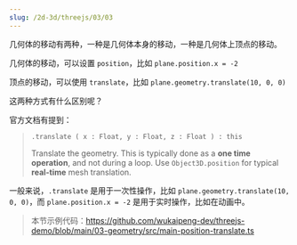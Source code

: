 ```yaml
---
slug: /2d-3d/threejs/03/03
---
```


几何体的移动有两种，一种是几何体本身的移动，一种是几何体上顶点的移动。

几何体的移动，可以设置 `position`，比如 `plane.position.x = -2`

顶点的移动，可以使用 `translate`，比如 `plane.geometry.translate(10, 0, 0)`

这两种方式有什么区别呢？

官方文档有提到：

> `.translate ( x : Float, y : Float, z : Float ) : this`
>
> Translate the geometry. This is typically done as a **one time operation**, and not during a loop. Use `Object3D.position` for typical **real-time** mesh translation.

一般来说，`.translate` 是用于一次性操作，比如 `plane.geometry.translate(10, 0, 0)`，而 `plane.position.x = -2` 是用于实时操作，比如在动画中。

> 本节示例代码：https://github.com/wukaipeng-dev/threejs-demo/blob/main/03-geometry/src/main-position-translate.ts

